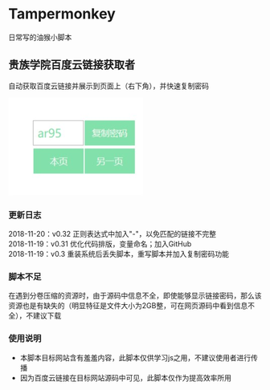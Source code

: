 # Tampermonkey

日常写的油猴小脚本

## 贵族学院百度云链接获取者

自动获取百度云链接并展示到页面上（右下角），并快速复制密码

![实例](贵族学院链接获取.jpg)

### 更新日志

2018-11-20：v0.32 正则表达式中加入"-"，以免匹配的链接不完整 <br>
2018-11-19：v0.31 优化代码排版，变量命名；加入GitHub <br>
2018-11-19：v0.3 重装系统后丢失脚本，重写脚本并加入复制密码功能 

### 脚本不足

在遇到分卷压缩的资源时，由于源码中信息不全，即使能够显示链接密码，那么该资源也是有缺失的（明显特征是文件大小为2GB整，可在网页源码中看到信息不全），不建议下载

### 使用说明

+ 本脚本目标网站含有羞羞内容，此脚本仅供学习js之用，不建议使用者进行传播
+ 因为百度云链接在目标网站源码中可见，此脚本仅作为提高效率所用
